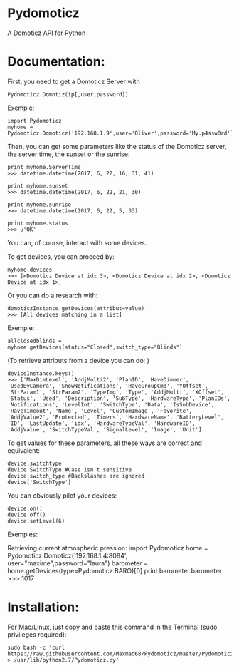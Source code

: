 # Pydomoticz
A Domoticz API for Python

# Documentation:
First, you need to get a Domoticz Server with

    Pydomoticz.Domotiz(ip[,user,password])

Exemple:<space><space>

    import Pydomoticz
    myhome = Pydomoticz.Domoticz('192.168.1.9',user='Oliver',password='My.p4ssw0rd')
    
Then, you can get some parameters like the status of the Domoticz server, the server time, the sunset or the sunrise:

    print myhome.ServerTime
    >>> datetime.datetime(2017, 6, 22, 16, 31, 41)
    
    print myhome.sunset
    >>> datetime.datetime(2017, 6, 22, 21, 30)
    
    print myhome.sunrise
    >>> datetime.datetime(2017, 6, 22, 5, 33)
    
    print myhome.status
    >>> u'OK'


You can, of course, interact with some devices.

To get devices, you can proceed by:

    myhome.devices
    >>> [<Domoticz Device at idx 3>, <Domoticz Device at idx 2>, <Domoticz Device at idx 1>]
    
Or you can do a research with:

    domoticzInstance.getDevices(attribut=value)
    >>> [All devices matching in a list]
    
Exemple:

    allclosedblinds = myhome.getDevices(status="Closed",switch_type="Blinds")
    
(To retrieve attributs from a device you can do: )

    deviceInstance.keys()
    >>> ['MaxDimLevel', 'AddjMulti2', 'PlanID', 'HaveDimmer', 'UsedByCamera', 'ShowNotifications', 'HaveGroupCmd', 'YOffset', 'StrParam1', 'StrParam2', 'TypeImg', 'Type', 'AddjMulti', 'XOffset', 'Status', 'Used', 'Description', 'SubType', 'HardwareType', 'PlanIDs', 'Notifications', 'LevelInt', 'SwitchType', 'Data', 'IsSubDevice', 'HaveTimeout', 'Name', 'Level', 'CustomImage', 'Favorite', 'AddjValue2', 'Protected', 'Timers', 'HardwareName', 'BatteryLevel', 'ID', 'LastUpdate', 'idx', 'HardwareTypeVal', 'HardwareID', 'AddjValue', 'SwitchTypeVal', 'SignalLevel', 'Image', 'Unit']

To get values for these parameters, all these ways are correct and equivalent:

    device.switchtype
    device.SwitchType #Case isn't sensitive
    device.switch_type #Backslashes are ignored
    device['SwitchType']
    
You can obviously pilot your devices:

    device.on()
    device.off()
    device.setLevel(6)
    
Exemples:

Retrieving current atmospheric pression:
    import Pydomoticz
    home = Pydomoticz.Domoticz('192.168.1.4:8084', user="maxime",password="laura")
    barometer = home.getDevices(type=Pydomoticz.BARO)[0]
    print barometer.barometer
    >>> 1017
    

      


# Installation:

For Mac/Linux, just copy and paste this command in the Terminal (sudo privileges required):

    sudo bash -c 'curl https://raw.githubusercontent.com/Maxmad68/Pydomoticz/master/Pydomoticz.py > /usr/lib/python2.7/Pydomoticz.py'
